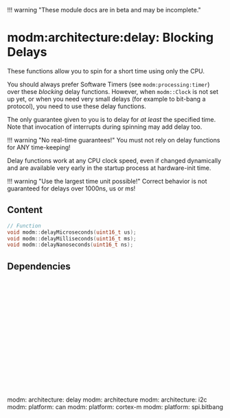!!! warning "These module docs are in beta and may be incomplete."

# modm:architecture:delay: Blocking Delays

These functions allow you to spin for a short time using only the CPU.

You should always prefer Software Timers (see `modm:processing:timer`) over these
*blocking* delay functions. However, when `modm::Clock` is not set up yet, or
when you need very small delays (for example to bit-bang a protocol), you need
to use these delay functions.

The only guarantee given to you is to delay for _at least_ the specified time.
Note that invocation of interrupts during spinning may add delay too.

!!! warning "No real-time guarantees!"
    You must not rely on delay functions for ANY time-keeping!

Delay functions work at any CPU clock speed, even if changed dynamically and
are available very early in the startup process at hardware-init time.

!!! warning "Use the largest time unit possible!"
    Correct behavior is not guaranteed for delays over 1000ns, us or ms!

## Content

```cpp
// Function
void modm::delayMicroseconds(uint16_t us);
void modm::delayMilliseconds(uint16_t ms);
void modm::delayNanoseconds(uint16_t ns);
```
## Dependencies

<?xml version="1.0" encoding="UTF-8" standalone="no"?>
<!DOCTYPE svg PUBLIC "-//W3C//DTD SVG 1.1//EN"
 "http://www.w3.org/Graphics/SVG/1.1/DTD/svg11.dtd">
<!-- Generated by graphviz version 2.40.1 (0)
 -->
<!-- Title: modm:architecture:delay Pages: 1 -->
<svg width="436pt" height="224pt"
 viewBox="0.00 0.00 435.50 224.00" xmlns="http://www.w3.org/2000/svg" xmlns:xlink="http://www.w3.org/1999/xlink">
<g id="graph0" class="graph" transform="scale(1 1) rotate(0) translate(4 220)">
<title>modm:architecture:delay</title>
<polygon fill="#ffffff" stroke="transparent" points="-4,4 -4,-220 431.5,-220 431.5,4 -4,4"/>
<!-- modm_architecture_delay -->
<g id="node1" class="node">
<title>modm_architecture_delay</title>
<polygon fill="#d3d3d3" stroke="#000000" stroke-width="2" points="275,-142 165,-142 165,-89 275,-89 275,-142"/>
<text text-anchor="middle" x="220" y="-126.8" font-family="Times,serif" font-size="14.00" fill="#000000">modm:</text>
<text text-anchor="middle" x="220" y="-111.8" font-family="Times,serif" font-size="14.00" fill="#000000">architecture:</text>
<text text-anchor="middle" x="220" y="-96.8" font-family="Times,serif" font-size="14.00" fill="#000000">delay</text>
</g>
<!-- modm_architecture -->
<g id="node2" class="node">
<title>modm_architecture</title>
<g id="a_node2"><a xlink:href="../modm-architecture" xlink:title="modm:&#10;architecture">
<polygon fill="#d3d3d3" stroke="#000000" points="273,-216 167,-216 167,-178 273,-178 273,-216"/>
<text text-anchor="middle" x="220" y="-200.8" font-family="Times,serif" font-size="14.00" fill="#000000">modm:</text>
<text text-anchor="middle" x="220" y="-185.8" font-family="Times,serif" font-size="14.00" fill="#000000">architecture</text>
</a>
</g>
</g>
<!-- modm_architecture_delay&#45;&gt;modm_architecture -->
<g id="edge1" class="edge">
<title>modm_architecture_delay&#45;&gt;modm_architecture</title>
<path fill="none" stroke="#000000" d="M220,-142.1861C220,-150.3465 220,-159.3646 220,-167.6895"/>
<polygon fill="#000000" stroke="#000000" points="216.5001,-167.7469 220,-177.7469 223.5001,-167.747 216.5001,-167.7469"/>
</g>
<!-- modm_architecture_i2c -->
<g id="node3" class="node">
<title>modm_architecture_i2c</title>
<g id="a_node3"><a xlink:href="../modm-architecture-i2c" xlink:title="modm:&#10;architecture:&#10;i2c">
<polygon fill="#d3d3d3" stroke="#000000" points="110,-53 0,-53 0,0 110,0 110,-53"/>
<text text-anchor="middle" x="55" y="-37.8" font-family="Times,serif" font-size="14.00" fill="#000000">modm:</text>
<text text-anchor="middle" x="55" y="-22.8" font-family="Times,serif" font-size="14.00" fill="#000000">architecture:</text>
<text text-anchor="middle" x="55" y="-7.8" font-family="Times,serif" font-size="14.00" fill="#000000">i2c</text>
</a>
</g>
</g>
<!-- modm_architecture_i2c&#45;&gt;modm_architecture_delay -->
<g id="edge2" class="edge">
<title>modm_architecture_i2c&#45;&gt;modm_architecture_delay</title>
<path fill="none" stroke="#000000" d="M104.5054,-53.2029C122.5338,-62.9273 143.079,-74.0093 161.7932,-84.1036"/>
<polygon fill="#000000" stroke="#000000" points="160.3511,-87.3024 170.814,-88.9694 163.6743,-81.1415 160.3511,-87.3024"/>
</g>
<!-- modm_platform_can -->
<g id="node4" class="node">
<title>modm_platform_can</title>
<g id="a_node4"><a xlink:href="../modm-platform-can" xlink:title="modm:&#10;platform:&#10;can">
<polygon fill="#d3d3d3" stroke="#000000" points="211.5,-53 128.5,-53 128.5,0 211.5,0 211.5,-53"/>
<text text-anchor="middle" x="170" y="-37.8" font-family="Times,serif" font-size="14.00" fill="#000000">modm:</text>
<text text-anchor="middle" x="170" y="-22.8" font-family="Times,serif" font-size="14.00" fill="#000000">platform:</text>
<text text-anchor="middle" x="170" y="-7.8" font-family="Times,serif" font-size="14.00" fill="#000000">can</text>
</a>
</g>
</g>
<!-- modm_platform_can&#45;&gt;modm_architecture_delay -->
<g id="edge3" class="edge">
<title>modm_platform_can&#45;&gt;modm_architecture_delay</title>
<path fill="none" stroke="#000000" d="M185.0016,-53.2029C189.7479,-61.6513 195.0698,-71.1243 200.1034,-80.0841"/>
<polygon fill="#000000" stroke="#000000" points="197.0595,-81.8118 205.0089,-88.8159 203.1624,-78.3832 197.0595,-81.8118"/>
</g>
<!-- modm_platform_cortex_m -->
<g id="node5" class="node">
<title>modm_platform_cortex_m</title>
<g id="a_node5"><a xlink:href="../modm-platform-cortex-m" xlink:title="modm:&#10;platform:&#10;cortex&#45;m">
<polygon fill="#d3d3d3" stroke="#000000" points="312.5,-53 229.5,-53 229.5,0 312.5,0 312.5,-53"/>
<text text-anchor="middle" x="271" y="-37.8" font-family="Times,serif" font-size="14.00" fill="#000000">modm:</text>
<text text-anchor="middle" x="271" y="-22.8" font-family="Times,serif" font-size="14.00" fill="#000000">platform:</text>
<text text-anchor="middle" x="271" y="-7.8" font-family="Times,serif" font-size="14.00" fill="#000000">cortex&#45;m</text>
</a>
</g>
</g>
<!-- modm_platform_cortex_m&#45;&gt;modm_architecture_delay -->
<g id="edge4" class="edge">
<title>modm_platform_cortex_m&#45;&gt;modm_architecture_delay</title>
<path fill="none" stroke="#000000" d="M255.6983,-53.2029C250.8571,-61.6513 245.4288,-71.1243 240.2945,-80.0841"/>
<polygon fill="#000000" stroke="#000000" points="237.2261,-78.3993 235.2909,-88.8159 243.2996,-81.8796 237.2261,-78.3993"/>
</g>
<!-- modm_platform_spi_bitbang -->
<g id="node6" class="node">
<title>modm_platform_spi_bitbang</title>
<g id="a_node6"><a xlink:href="../modm-platform-spi-bitbang" xlink:title="modm:&#10;platform:&#10;spi.bitbang">
<polygon fill="#d3d3d3" stroke="#000000" points="427.5,-53 330.5,-53 330.5,0 427.5,0 427.5,-53"/>
<text text-anchor="middle" x="379" y="-37.8" font-family="Times,serif" font-size="14.00" fill="#000000">modm:</text>
<text text-anchor="middle" x="379" y="-22.8" font-family="Times,serif" font-size="14.00" fill="#000000">platform:</text>
<text text-anchor="middle" x="379" y="-7.8" font-family="Times,serif" font-size="14.00" fill="#000000">spi.bitbang</text>
</a>
</g>
</g>
<!-- modm_platform_spi_bitbang&#45;&gt;modm_architecture_delay -->
<g id="edge5" class="edge">
<title>modm_platform_spi_bitbang&#45;&gt;modm_architecture_delay</title>
<path fill="none" stroke="#000000" d="M331.2948,-53.2029C314.0799,-62.8389 294.4836,-73.8079 276.5825,-83.8281"/>
<polygon fill="#000000" stroke="#000000" points="274.4139,-81.0309 267.3974,-88.9694 277.833,-87.1391 274.4139,-81.0309"/>
</g>
</g>
</svg>

